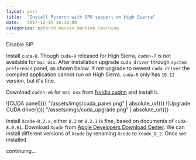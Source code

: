 ```yaml
---
layout: post
title:  "Install Pytorch with GPU support on High Sierra"
date:   2017-12-15 16:30:00
categories: pytorch macosx machine_learning
---
```

Disable SIP.

Install `cuda-8`. Though `cuda-9` released for High Sierra, `cudnn-7` is not available for `mac osx`. After installation upgrade `cuda driver` through `system preference` panel, as shown below. If not upgrade to newest `cuda driver` the compiled application cannot run on High Sierra. `cuda-8` only has `10.12` version, but it's fine.  

Download `cudnn-v6` for `mac osx` from [Nvidia cudnn](https://developer.nvidia.com/cudnn) and install it.

![CUDA panel]({{ "/assets/imgs/cuda_panel.png" | absolute_url}})
![Upgrade CUDA driver]({{ "/assets/imgs/cuda_upgrade.png" | absolute_url}})

Install `Xcode-8.2.x`, either `8.2` or `8.2.1` is fine, based on documents of `cuda-8.0.61`. Download `Xcode` from <a href="https://developer.apple.com/download/more/">Apple Developers Download Center</a>. We can install different versions of `Xcode`  by renaming `Xcode` to `Xcode_8_2`. Once we installed 

continuing...